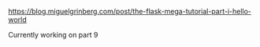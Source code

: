 https://blog.miguelgrinberg.com/post/the-flask-mega-tutorial-part-i-hello-world

Currently working on part 9